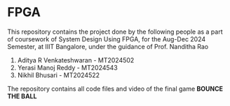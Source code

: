 # FPGA
This repository contains the project done by the following people as a part of coursework of System Design Using FPGA, for the Aug-Dec 2024 Semester, at IIIT Bangalore, under the guidance of Prof. Nanditha Rao
1. Aditya R Venkateshwaran - MT2024502
2. Yerasi Manoj Reddy      - MT2024543
3. Nikhil Bhusari          - MT2024522

The repository contains all code files and video of the final game **BOUNCE THE BALL**
